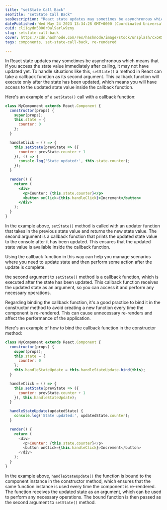 ```yaml
---
title: "setState Call Back"
seoTitle: "setState Call Back"
seoDescription: "React state updates may sometimes be asynchronous which means that if you access the state value immediately after calling, it may not have updated yet."
datePublished: Wed May 24 2023 13:34:28 GMT+0000 (Coordinated Universal Time)
cuid: cli1qydn5000r0al9arlw9zny
slug: setstate-call-back
cover: https://cdn.hashnode.com/res/hashnode/image/stock/unsplash/cxoR55-bels/upload/ee615ea9a83f3cede7c8e77c5944f002.jpeg
tags: components, set-state-call-back, re-rendered

---
```


In React state updates may sometimes be asynchronous which means that if you access the state value immediately after calling, it may not have updated yet. To handle situations like this, `setState()` a method in React can take a callback function as its second argument. This callback function will execute only after the state has been updated, which means you will have access to the updated state value inside the callback function.

Here's an example of a `setState()` call with a callback function:

```jsx
class MyComponent extends React.Component {
  constructor(props) {
    super(props);
    this.state = {
      counter: 0
    };
  }

  handleClick = () => {
    this.setState(prevState => ({
      counter: prevState.counter + 1
    }), () => {
      console.log('State updated:', this.state.counter);
    });
  }

  render() {
    return (
      <div>
        <p>Counter: {this.state.counter}</p>
        <button onClick={this.handleClick}>Increment</button>
      </div>
    );
  }
}
```

In the example above, `setState()` method is called with an updater function that takes in the previous state value and returns the new state value. The second argument is a callback function that prints the updated state value to the console after it has been updated. This ensures that the updated state value is available inside the callback function.

Using the callback function in this way can help you manage scenarios where you need to update state and then perform some action after the update is complete.

the second argument to `setState()` method is a callback function, which is executed after the state has been updated. This callback function receives the updated state as an argument, so you can access it and perform any necessary operations.

Regarding binding the callback function, it's a good practice to bind it in the constructor method to avoid creating a new function every time the component is re-rendered. This can cause unnecessary re-renders and affect the performance of the application.

Here's an example of how to bind the callback function in the constructor method:

```javascript
class MyComponent extends React.Component {
  constructor(props) {
    super(props);
    this.state = {
      counter: 0
    };
    this.handleStateUpdate = this.handleStateUpdate.bind(this);
  }

  handleClick = () => {
    this.setState(prevState => ({
      counter: prevState.counter + 1
    }), this.handleStateUpdate);
  }

  handleStateUpdate(updatedState) {
    console.log('State updated:', updatedState.counter);
  }

  render() {
    return (
      <div>
        <p>Counter: {this.state.counter}</p>
        <button onClick={this.handleClick}>Increment</button>
      </div>
    );
  }
}
```

In the example above, `handleStateUpdate()` the function is bound to the component instance in the constructor method, which ensures that the same function instance is used every time the component is re-rendered. The function receives the updated state as an argument, which can be used to perform any necessary operations. The bound function is then passed as the second argument to `setState()` method.